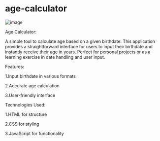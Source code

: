 # age-calculator
![image](https://github.com/user-attachments/assets/fe380a53-8a78-42d8-9ed6-3a9caefe2cde)

Age Calculator:

A simple tool to calculate age based on a given birthdate. This application provides a straightforward interface for users to input their birthdate and instantly receive their age in years. Perfect for personal projects or as a learning exercise in date handling and user input.

Features:

1.Input birthdate in various formats

2.Accurate age calculation

3.User-friendly interface

Technologies Used:

1.HTML for structure

2.CSS for styling

3.JavaScript for functionality
